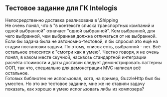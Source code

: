 ## Тестовое задание для ГК Intelogis
Непосредственно доставка реализована в \Shipping<br>
Не очень понял, что в "в контексте списка транспортных компаний и одной выбранной" означает "одной выбранной". Кем выбранной, для чего выбранной, чем выбранная должна отличаться от не выбранной. Если бы задача была не автономно-тестовой, я бы спросил это ещё на стадии постановки задачи. По этому, список есть, выбранной - нет.
Всё остальное относится к "смотри как я умею". Честно говоря, я не очень понял, в каком месте скучной, насквозь стандартной интеграции расчёта стоимости и даты доставки следует демонстрировать паттерны ООП, так что, специально для демонстрации MVC написал всё остальное.<br>
Готовых библиотек не использовал, хотя, на пример, GuzzleHttp был бы уместен. Но это же тестовое задание, мне же не ставили задачу показать, как хорошо я умею использовать либы из композера? <br>
